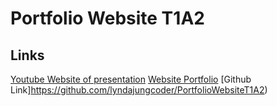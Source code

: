 # Portfolio Website T1A2
## Links
[Youtube Website of presentation](https://youtu.be/C9rq5mEg_CA)
[Website Portfolio](https://lyndajung.netlify.app/)
[Github Link]https://github.com/lyndajungcoder/PortfolioWebsiteT1A2)



